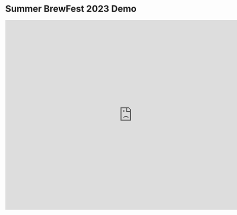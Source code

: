 # Summer BrewFest 2023 Demo
<iframe width="800" height="600" frameborder="0" allowfullscreen src="https://arcg.is/0a00OH"></iframe>
